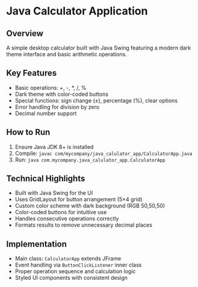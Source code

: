 # Java Calculator Application

## Overview
A simple desktop calculator built with Java Swing featuring a modern dark theme interface and basic arithmetic operations.

## Key Features
- Basic operations: +, -, *, /, %
- Dark theme with color-coded buttons
- Special functions: sign change (±), percentage (%), clear options
- Error handling for division by zero
- Decimal number support

## How to Run
1. Ensure Java JDK 8+ is installed
2. Compile: `javac com/mycompany/java_calulator_app/CalculatorApp.java`
3. Run: `java com.mycompany.java_calulator_app.CalculatorApp`

## Technical Highlights
- Built with Java Swing for the UI
- Uses GridLayout for button arrangement (5×4 grid)
- Custom color scheme with dark background (RGB 50,50,50)
- Color-coded buttons for intuitive use
- Handles consecutive operations correctly
- Formats results to remove unnecessary decimal places

## Implementation
- Main class: `CalculatorApp` extends JFrame
- Event handling via `ButtonClickListener` inner class
- Proper operation sequence and calculation logic
- Styled UI components with consistent design


